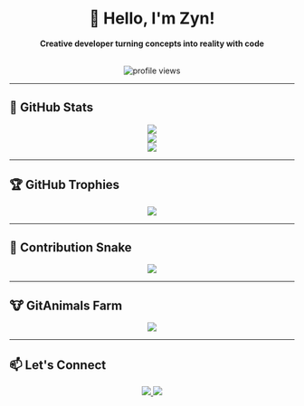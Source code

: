 <!-- 프로필 인사 -->
<div align="center">
  <h1>👋 Hello, I'm Zyn!</h1>
  <b>Creative developer turning concepts into reality with code</b>
</div>

<br/>

<!-- 방문자 수 -->
<p align="center">
  <img src="https://komarev.com/ghpvc/?username=froxies&style=for-the-badge" alt="profile views"/>
</p>

<!-- 기술 스택은 그대로 두되 아래에 통계 추가 -->

---

## 🧠 GitHub Stats

<p align="center">
  <img src="https://github-readme-stats.vercel.app/api?username=froxies&show_icons=true&theme=tokyonight" />
  <br/>
  <img src="https://github-readme-streak-stats.herokuapp.com/?user=froxies&theme=tokyonight" />
  <br/>
  <img src="https://github-profile-summary-cards.vercel.app/api/cards/profile-details?username=froxies&theme=tokyonight" />
</p>

---

## 🏆 GitHub Trophies

<p align="center">
  <img src="https://github-profile-trophy.vercel.app/?username=froxies&theme=onestar&no-frame=true&row=1&column=7" />
</p>

---

## 🐍 Contribution Snake

<p align="center">
  <img src="https://github.com/devxb/devxb/blob/output/github-contribution-grid-snake.svg" />
</p>

---

## 🐮 GitAnimals Farm

<p align="center">
  <a href="https://github.com/devxb/gitanimals">
    <img src="https://render.gitanimals.org/farms/froxies"/>
  </a>
</p>

---

## 📫 Let's Connect

<div align="center">
  <a href="mailto:kimwinterwi@gmail.com">
    <img src="https://img.shields.io/badge/Email-EA4335?style=for-the-badge&logo=gmail&logoColor=white" />
  </a>
  <a href="https://discord.com/users/837570564536270848">
    <img src="https://img.shields.io/badge/Discord-5865F2?style=for-the-badge&logo=discord&logoColor=white" />
  </a>
</div>
